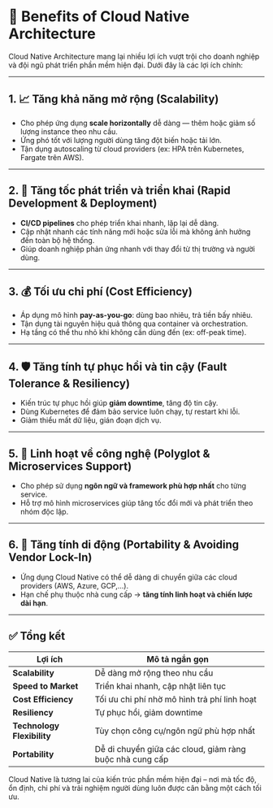 # 🎯 Benefits of Cloud Native Architecture

Cloud Native Architecture mang lại nhiều lợi ích vượt trội cho doanh nghiệp và đội ngũ phát triển phần mềm hiện đại. Dưới đây là các lợi ích chính:

---

## 1. 📈 Tăng khả năng mở rộng (Scalability)

- Cho phép ứng dụng **scale horizontally** dễ dàng — thêm hoặc giảm số lượng instance theo nhu cầu.
- Ứng phó tốt với lượng người dùng tăng đột biến hoặc tải lớn.
- Tận dụng autoscaling từ cloud providers (ex: HPA trên Kubernetes, Fargate trên AWS).

---

## 2. 🚀 Tăng tốc phát triển và triển khai (Rapid Development & Deployment)

- **CI/CD pipelines** cho phép triển khai nhanh, lặp lại dễ dàng.
- Cập nhật nhanh các tính năng mới hoặc sửa lỗi mà không ảnh hưởng đến toàn bộ hệ thống.
- Giúp doanh nghiệp phản ứng nhanh với thay đổi từ thị trường và người dùng.

---

## 3. 💰 Tối ưu chi phí (Cost Efficiency)

- Áp dụng mô hình **pay-as-you-go**: dùng bao nhiêu, trả tiền bấy nhiêu.
- Tận dụng tài nguyên hiệu quả thông qua container và orchestration.
- Hạ tầng có thể thu nhỏ khi không cần dùng đến (ex: off-peak time).

---

## 4. 🛡️ Tăng tính tự phục hồi và tin cậy (Fault Tolerance & Resiliency)

- Kiến trúc tự phục hồi giúp **giảm downtime**, tăng độ tin cậy.
- Dùng Kubernetes để đảm bảo service luôn chạy, tự restart khi lỗi.
- Giảm thiểu mất dữ liệu, gián đoạn dịch vụ.

---

## 5. 🧠 Linh hoạt về công nghệ (Polyglot & Microservices Support)

- Cho phép sử dụng **ngôn ngữ và framework phù hợp nhất** cho từng service.
- Hỗ trợ mô hình microservices giúp tăng tốc đổi mới và phát triển theo nhóm độc lập.

---

## 6. 🔄 Tăng tính di động (Portability & Avoiding Vendor Lock-In)

- Ứng dụng Cloud Native có thể dễ dàng di chuyển giữa các cloud providers (AWS, Azure, GCP,...).
- Hạn chế phụ thuộc nhà cung cấp → **tăng tính linh hoạt và chiến lược dài hạn**.

---

## ✅ Tổng kết

| Lợi ích                    | Mô tả ngắn gọn                                         |
|----------------------------|--------------------------------------------------------|
| **Scalability**            | Dễ dàng mở rộng theo nhu cầu                           |
| **Speed to Market**        | Triển khai nhanh, cập nhật liên tục                    |
| **Cost Efficiency**        | Tối ưu chi phí nhờ mô hình trả phí linh hoạt          |
| **Resiliency**             | Tự phục hồi, giảm downtime                            |
| **Technology Flexibility** | Tùy chọn công cụ/ngôn ngữ phù hợp nhất                 |
| **Portability**            | Dễ di chuyển giữa các cloud, giảm ràng buộc nhà cung cấp |

Cloud Native là tương lai của kiến trúc phần mềm hiện đại – nơi mà tốc độ, ổn định, chi phí và trải nghiệm người dùng luôn được cân bằng một cách tối ưu.
